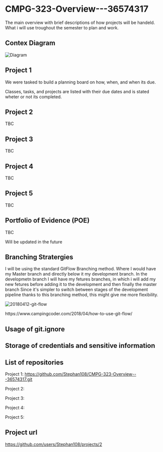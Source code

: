 # CMPG-323-Overview---36574317
The main overview with brief descriptions of how projects will be handeld.
What i will use troughout the semester to plan and work.

## Contex Diagram
![Diagram](https://user-images.githubusercontent.com/105197212/185251026-77a6510b-27b3-4d7f-8471-33357c03d4ed.png)


## Project 1
We were tasked to build a planning board on how, when, and when its due.
<p>Classes, tasks, and projects are listed with their due dates and is stated wheter or not its completed.

## Project 2
TBC

## Project 3
TBC

## Project 4
TBC

## Project 5
TBC

## Portfolio of Evidence (POE)
TBC

<p>Will be updated in the future

## Branching Stratergies
I will be using the standard GitFlow Branching method. Where I would have my Master branch and directly below it my development branch.
In the developmetn branch I will have my fetures branches, in which i will add my new fetures before adding it to the development and then finally the master branch
Since it's simpler to switch between stages of the development pipeline thanks to this branching method, this might give me more flexibility.
  
![20180412-git-flow](https://user-images.githubusercontent.com/105197212/185249114-5bc9cb81-8247-44ff-a3c4-a8b242254261.png)
  <p>https://www.campingcoder.com/2018/04/how-to-use-git-flow/

## Usage of git.ignore

## Storage of credentials and sensitive information
  
## List of repositories
Project 1:  https://github.com/Stephan108/CMPG-323-Overview---36574317.git
<p>Project 2:
<p>Project 3:
<p>Project 4:
<p>Project 5:

## Project url
https://github.com/users/Stephan108/projects/2
